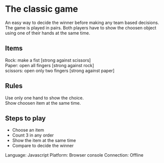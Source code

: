 # The classic game

An easy way to decide the winner before making any team based decisions. The game is played in pairs. Both players have to show the choosen object using one of their hands at the same time.

## Items
Rock: make a fist [strong against scissors]  
Paper: open all fingers [strong against rock]  
scissors: open only two fingers [strong against paper]  

## Rules
Use only one hand to show the choice.  
Show choosen item at the same time.  

## Steps to play
 - Choose an item
 - Count 3 in any order
 - Show the item at the same time
 - Compare to decide the winner

Language: Javascript
Platform: Browser console
Connection: Offline
